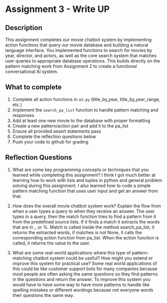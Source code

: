 # Assignment 3 - Write UP

## Description
This assignment completes our movie chatbot system by implementing action functions that query our movie database and building a natural language interface. You implemented functions to search for movies by year, director, and actors, as well as the core search system that matches user queries to appropriate database operations. This builds directly on the pattern matching work from Assignment 2 to create a functional conversational AI system.

## What to complete
1. Complete all action functions in `a3.py` (title_by_year, title_by_year_range, etc.)
2. Implement the `search_pa_list` function to handle pattern matching and responses  
3. Add at least one new movie to the database with proper formatting
4. Create a new pattern/action pair and add it to the pa_list
5. Ensure all provided assert statements pass
6. Complete the reflection questions below
7. Push your code to github for grading

## Reflection Questions

1. What are some key programming concepts or techniques that you learned while completing this assignment?
I think I got much better at learning how to work with lists and tuples in python and general problem solving during this assignment. I also learned how to code a simple pattern matching function that uses user input and get an answer from that.


2. How does the overall movie chatbot system work? Explain the flow from when a user types a query to when they receive an answer.
The user types in a query, then the match function tries to find a pattern from it from the predefined source lists. If it finds a match it extracts the words that are in _ or %. Match is called inside the method search_pa_list, it returns the extracted words, if matches is not None, it calls the corresponding action function from pa_list. When the action function is called, it returns the value to the user.


3. What are some real-world applications where this type of pattern-matching chatbot system could be useful? How might you extend or improve this system for practical use?
Some real world applications of this could be like customer support bots for many companies because most people are often asking the same questions so they find patterns in the questions and return the answer.
To improve this system you would have to have some way to have more patterns to handle like spelling mistakes or different wordings because not everyone words their questions the same way.